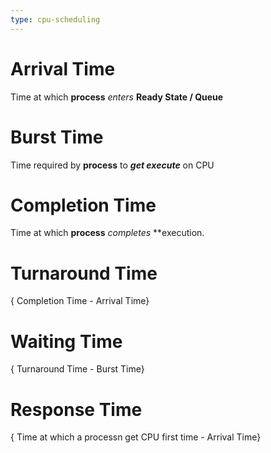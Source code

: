 ```yaml
---
type: cpu-scheduling
---
```

# Arrival Time 
   Time at which **process** *enters* **Ready State / Queue**
# Burst Time
   Time required by **process** to ***get execute*** on CPU
# Completion Time
   Time at which **process** *completes* **execution.
# Turnaround Time
   { Completion Time - Arrival Time}
# Waiting Time
   { Turnaround Time - Burst Time}
# Response Time
   { Time at which a processn get CPU first time - Arrival Time}
